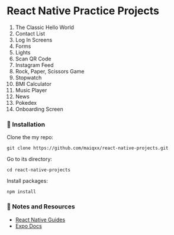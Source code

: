 # React Native Practice Projects

1. The Classic Hello World
2. Contact List
3. Log In Screens
4. Forms
5. Lights
6. Scan QR Code
7. Instagram Feed
8. Rock, Paper, Scissors Game
9. Stopwatch
10. BMI Calculator
11. Music Player
12. News
13. Pokedex
14. Onboarding Screen

### 🚀 Installation

Clone the my repo:

```
git clone https://github.com/maiqxx/react-native-projects.git
```

Go to its directory:
```
cd react-native-projects
```

Install packages:

```
npm install
```

### 📝 Notes and Resources
- [React Native Guides](https://reactnative.dev/docs/getting-started "React Native Guides")
- [Expo Docs](https://docs.expo.dev/index.html "Expo Docs")

